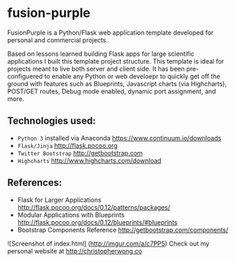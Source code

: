 # fusion-purple
FusionPurple is a Python/Flask web application template developed for personal and commercial projects.

Based on lessons learned building Flask apps for large scientific applications I built this template project structure. This template
is ideal for projects meant to live both server and client side. It has been pre-configuered to enable any Python or web develoepr to quickly get off the ground with features such as Blueprints, Javascript charts (via Highcharts), POST/GET routes, Debug mode enabled, dynamic port assignment, and more.

## Technologies used:
* `Python 3` installed via Anaconda https://www.continuum.io/downloads
* `Flask/Jinja` http://flask.pocoo.org
* `Twitter Bootstrap` http://getbootstrap.com
* `Highcharts` http://www.highcharts.com/download

## References:
* Flask for Larger Applications http://flask.pocoo.org/docs/0.12/patterns/packages/
* Modular Applications with Blueprints http://flask.pocoo.org/docs/0.12/blueprints/#blueprints
* Bootstrap Components Reference http://getbootstrap.com/components/

![Screenshot of index.html]
(http://imgur.com/a/c7PP5)
Check out my personal website at http://christopherwong.co
